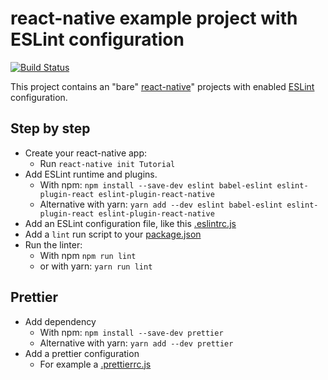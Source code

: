 # react-native example project with ESLint configuration

[![Build Status](https://travis-ci.org/jerolimov/react-native-with-eslint.svg?branch=master)](https://travis-ci.org/jerolimov/react-native-with-eslint)

This project contains an "bare" [react-native](http://facebook.github.io/react-native/)" projects
with enabled [ESLint](https://eslint.org/) configuration.

## Step by step

*   Create your react-native app:
    *   Run `react-native init Tutorial`
*   Add ESLint runtime and plugins.
    *   With npm: `npm install --save-dev eslint babel-eslint eslint-plugin-react eslint-plugin-react-native`
    *   Alternative with yarn: `yarn add --dev eslint babel-eslint eslint-plugin-react eslint-plugin-react-native`
*   Add an ESLint configuration file, like this [.eslintrc.js](./eslintrc.js)
*   Add a `lint` run script to your [package.json](package.json)
*   Run the linter:
    *   With npm `npm run lint`
    *   or with yarn: `yarn run lint`

## Prettier

*   Add dependency
    *   With npm: `npm install --save-dev prettier`
    *   Alternative with yarn: `yarn add --dev prettier`
*   Add a prettier configuration
    * For example a [.prettierrc.js](.prettierrc.js)
